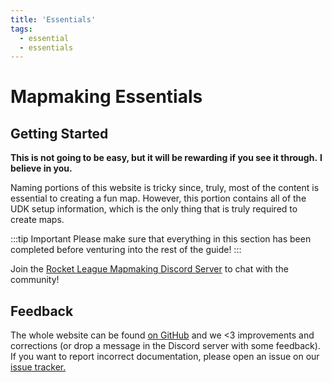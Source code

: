 ```yaml
---
title: 'Essentials'
tags:
  - essential
  - essentials
---
```


# Mapmaking Essentials

<CaptionImageComponent src='/images/UDK/essential/dangerous.png' caption="It's also dangerous to take this"/>

## Getting Started

**This is not going to be easy, but it will be rewarding if you see it through.**
**I believe in you.**

Naming portions of this website is tricky since, truly, most of the content is essential to creating a fun map. However, this portion contains all of the UDK setup information, which is the only thing that is truly required to create maps.

:::tip Important
Please make sure that everything in this section has been completed before venturing into the rest of the guide!
:::

Join the [Rocket League Mapmaking Discord Server](https://discord.gg/PWu3ZWa) to chat with the community!

## Feedback

The whole website can be found [on GitHub](https://github.com/RocketLeagueMapmaking/RL-docs) and we <3 improvements and corrections (or drop a message in the Discord server with some feedback). If you want to report incorrect documentation, please open an issue on our [issue tracker.](https://github.com/RocketLeagueMapmaking/RL-docs/issues)
